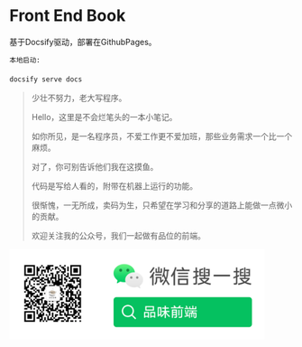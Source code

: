 <!--
 * @Author: ShawnPhang
 * @LastEditors: ShawnPhang
 * @Description: 
 * blog.palxp.com/book.palxp.com
-->

# Front End Book

基于Docsify驱动，部署在GithubPages。

```sh
本地启动: 

docsify serve docs
```

> 少壮不努力，老大写程序。
>
> Hello，这里是不会烂笔头的一本小笔记。
>
> 如你所见，是一名程序员，不爱工作更不爱加班，那些业务需求一个比一个麻烦。
> 
> 对了，你可别告诉他们我在这摸鱼。
>
>
> 代码是写给人看的，附带在机器上运行的功能。
>
> 很惭愧，一无所成，卖码为生，只希望在学习和分享的道路上能做一点微小的贡献。
> 
> 欢迎关注我的公众号，我们一起做有品位的前端。
>

<img src="./wechat.png" height = "160" alt="" align=center />
